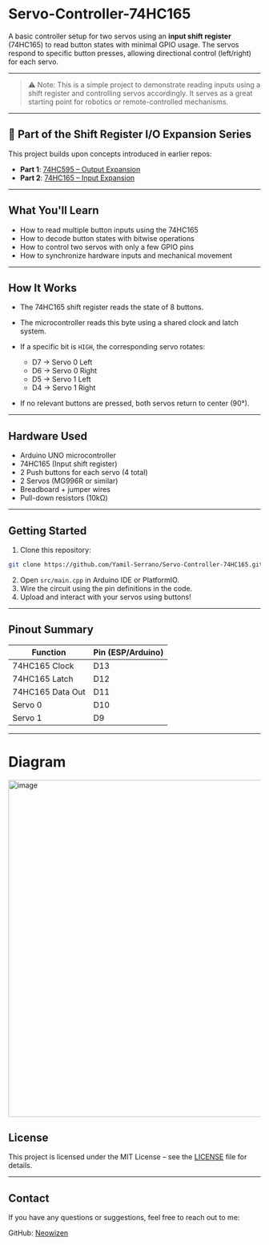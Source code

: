 # Servo-Controller-74HC165

A basic controller setup for two servos using an **input shift register** (74HC165) to read button states with minimal GPIO usage. The servos respond to specific button presses, allowing directional control (left/right) for each servo.

---

> ⚠️ Note: This is a simple project to demonstrate reading inputs using a shift register and controlling servos accordingly. It serves as a great starting point for robotics or remote-controlled mechanisms.

---

## 🧩 Part of the Shift Register I/O Expansion Series

This project builds upon concepts introduced in earlier repos:

* **Part 1**: [74HC595 – Output Expansion](https://github.com/Yamil-Serrano/74HC595-ESP8266-Output-Expansion)
* **Part 2**: [74HC165 – Input Expansion](https://github.com/Yamil-Serrano/74HC165-ESP8266-Input-Expansion)

---

## What You'll Learn

* How to read multiple button inputs using the 74HC165
* How to decode button states with bitwise operations
* How to control two servos with only a few GPIO pins
* How to synchronize hardware inputs and mechanical movement

---

## How It Works

* The 74HC165 shift register reads the state of 8 buttons.
* The microcontroller reads this byte using a shared clock and latch system.
* If a specific bit is `HIGH`, the corresponding servo rotates:

  * D7 → Servo 0 Left
  * D6 → Servo 0 Right
  * D5 → Servo 1 Left
  * D4 → Servo 1 Right
* If no relevant buttons are pressed, both servos return to center (90°).

---

## Hardware Used

* Arduino UNO microcontroller
* 74HC165 (Input shift register)
* 2 Push buttons for each servo (4 total)
* 2 Servos (MG996R or similar)
* Breadboard + jumper wires
* Pull-down resistors (10kΩ)

---

## Getting Started

1. Clone this repository:

```bash
git clone https://github.com/Yamil-Serrano/Servo-Controller-74HC165.git
```

2. Open `src/main.cpp` in Arduino IDE or PlatformIO.
3. Wire the circuit using the pin definitions in the code.
4. Upload and interact with your servos using buttons!

---

## Pinout Summary

| Function         | Pin (ESP/Arduino) |
| ---------------- | ----------------- |
| 74HC165 Clock    | D13               |
| 74HC165 Latch    | D12               |
| 74HC165 Data Out | D11               |
| Servo 0          | D10               |
| Servo 1          | D9                |

---
# Diagram

<img width="1111" height="673" alt="image" src="https://github.com/user-attachments/assets/29a81b30-3e81-42db-9b22-a70b9429333c" />


## License

This project is licensed under the MIT License – see the [LICENSE](LICENSE.md) file for details.

---

## Contact

If you have any questions or suggestions, feel free to reach out to me:

GitHub: [Neowizen](https://github.com/Yamil-Serrano)
